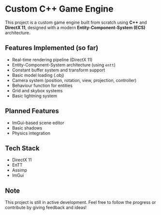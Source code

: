 # Custom C++ Game Engine 

This project is a custom game engine built from scratch using **C++** and **DirectX 11**, designed with a modern **Entity-Component-System (ECS)** architecture.

## Features Implemented (so far)
- Real-time rendering pipeline (DirectX 11)
- Entity-Component-System architecture (using `entt`)
- Constant buffer system and transform support
- Basic model loading (.obj)
- Camera system (position, rotation, view, projection, controller)
- Behaviour function for entities
-  Grid and skybox systems
-  Basic lightning system

## Planned Features
- ImGui-based scene editor
- Basic shadows
- Physics integration

## Tech Stack
- DirectX 11
- EnTT
- Assimp 
- ImGui 

## Note
This project is still in active development. Feel free to follow the progress or contribute by giving feedback and ideas!
